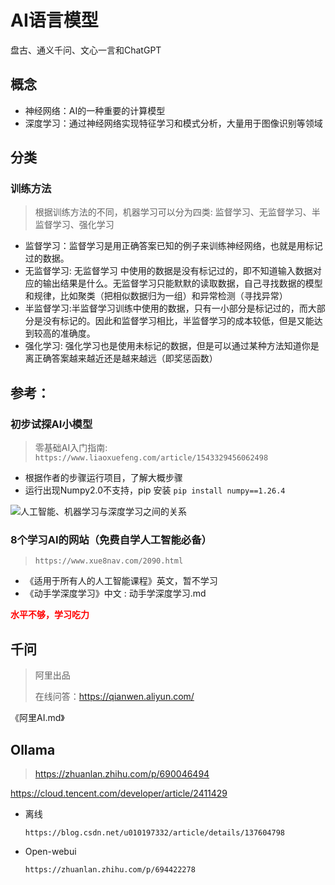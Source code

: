 # AI语言模型

盘古、通义千问、文心一言和ChatGPT

## 概念

* 神经网络：AI的一种重要的计算模型
* 深度学习：通过神经网络实现特征学习和模式分析，大量用于图像识别等领域

## 分类

### 训练方法

>  根据训练方法的不同，机器学习可以分为四类: 监督学习、无监督学习、半监督学习、强化学习

* 监督学习：监督学习是用正确答案已知的例子来训练神经网络，也就是用标记过的数据。
* 无监督学习: 无监督学习 中使用的数据是没有标记过的，即不知道输入数据对应的输出结果是什么。无监督学习只能默默的读取数据，自己寻找数据的模型和规律，比如聚类（把相似数据归为一组）和异常检测（寻找异常）
* 半监督学习:半监督学习训练中使用的数据，只有一小部分是标记过的，而大部分是没有标记的。因此和监督学习相比，半监督学习的成本较低，但是又能达到较高的准确度。
* 强化学习: 强化学习也是使用未标记的数据，但是可以通过某种方法知道你是离正确答案越来越近还是越来越远（即奖惩函数）

## 参考：



### 初步试探AI小模型

> 零基础AI入门指南: `https://www.liaoxuefeng.com/article/1543329456062498`

* 根据作者的步骤运行项目，了解大概步骤
* 运行出现Numpy2.0不支持，pip 安装 `pip install numpy==1.26.4`

![人工智能、机器学习与深度学习之间的关系](https://segmentfault.com/img/remote/1460000043004537)



### 8个学习AI的网站（免费自学人工智能必备）

> `https://www.xue8nav.com/2090.html`

* 《适用于所有人的人工智能课程》英文，暂不学习
* 《动手学深度学习》中文 : 动手学深度学习.md

<font color=red>**水平不够，学习吃力**</font>



## 千问

> 阿里出品
>
> 在线问答：https://qianwen.aliyun.com/

《阿里AI.md》



## Ollama

> https://zhuanlan.zhihu.com/p/690046494

https://cloud.tencent.com/developer/article/2411429

* 离线

  ```
  https://blog.csdn.net/u010197332/article/details/137604798
  ```

* Open-webui

  ```
  https://zhuanlan.zhihu.com/p/694422278
  ```

  
